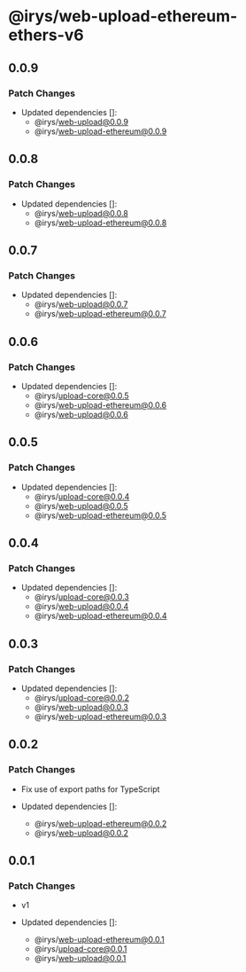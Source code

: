 # @irys/web-upload-ethereum-ethers-v6

## 0.0.9

### Patch Changes

- Updated dependencies []:
  - @irys/web-upload@0.0.9
  - @irys/web-upload-ethereum@0.0.9

## 0.0.8

### Patch Changes

- Updated dependencies []:
  - @irys/web-upload@0.0.8
  - @irys/web-upload-ethereum@0.0.8

## 0.0.7

### Patch Changes

- Updated dependencies []:
  - @irys/web-upload@0.0.7
  - @irys/web-upload-ethereum@0.0.7

## 0.0.6

### Patch Changes

- Updated dependencies []:
  - @irys/upload-core@0.0.5
  - @irys/web-upload-ethereum@0.0.6
  - @irys/web-upload@0.0.6

## 0.0.5

### Patch Changes

- Updated dependencies []:
  - @irys/upload-core@0.0.4
  - @irys/web-upload@0.0.5
  - @irys/web-upload-ethereum@0.0.5

## 0.0.4

### Patch Changes

- Updated dependencies []:
  - @irys/upload-core@0.0.3
  - @irys/web-upload@0.0.4
  - @irys/web-upload-ethereum@0.0.4

## 0.0.3

### Patch Changes

- Updated dependencies []:
  - @irys/upload-core@0.0.2
  - @irys/web-upload@0.0.3
  - @irys/web-upload-ethereum@0.0.3

## 0.0.2

### Patch Changes

- Fix use of export paths for TypeScript

- Updated dependencies []:
  - @irys/web-upload-ethereum@0.0.2
  - @irys/web-upload@0.0.2

## 0.0.1

### Patch Changes

- v1

- Updated dependencies []:
  - @irys/web-upload-ethereum@0.0.1
  - @irys/upload-core@0.0.1
  - @irys/web-upload@0.0.1
